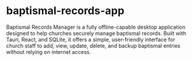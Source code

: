 # baptismal-records-app
Baptismal Records Manager is a fully offline-capable desktop application designed to help churches securely manage baptismal records. Built with Tauri, React, and SQLite, it offers a simple, user-friendly interface for church staff to add, view, update, delete, and backup baptismal entries without relying on internet access.
